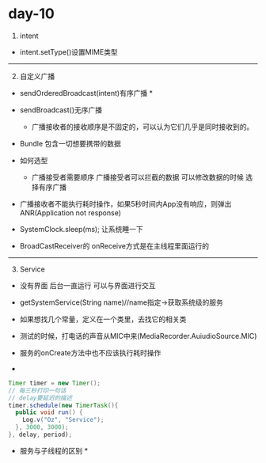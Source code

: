 # day-10

1. intent

* intent.setType()设置MIME类型

---

2. 自定义广播

* sendOrderedBroadcast(intent)有序广播
  *  

* sendBroadcast()无序广播
  * 广播接收者的接收顺序是不固定的，可以认为它们几乎是同时接收到的。

* Bundle 包含一切想要携带的数据

* 如何选型
  * 广播接受者需要顺序 广播接受者可以拦截的数据 可以修改数据的时候 选择有序广播

* 广播接收者不能执行耗时操作，如果5秒时间内App没有响应，则弹出ANR(Application not response)

* SystemClock.sleep(ms); 让系统睡一下

* BroadCastReceiver的 onReceive方式是在主线程里面运行的

---

3. Service

* 没有界面 后台一直运行 可以与界面进行交互

* getSystemService(String name)//name指定->获取系统级的服务

* 如果想找几个常量，定义在一个类里，去找它的相关类

* 测试的时候，打电话的声音从MIC中来(MediaRecorder.AuiudioSource.MIC)

* 服务的onCreate方法中也不应该执行耗时操作

* 

```java
Timer timer = new Timer();
// 每三秒打印一句话
// delay要延迟的描述
timer.schedule(new TimerTask(){
  public void run() {
    Log.v("Oz", "Service");
  }, 3000, 3000);
}, delay, period);
```

* 服务与子线程的区别
  * 


  

